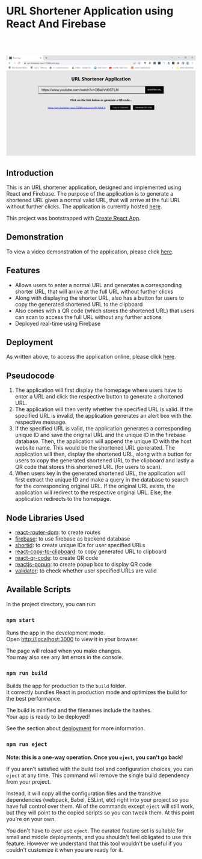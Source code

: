 # URL Shortener Application using React And Firebase

<br></br>

![Project Preview](./docs/imgs/preview_img.png)

## Introduction
This is an URL shortener application, designed and implemented using React and Firebase. The purpose of the application is to generate a shortened URL given a normal valid URL, that will arrive at the full URL without further clicks. The application is currently hosted [here](https://url-shortener-react-72986.web.app/).

This project was bootstrapped with [Create React App](https://github.com/facebook/create-react-app).

## Demonstration
To view a video demonstration of the application, please click [here](https://www.youtube.com/watch?v=6HFjeQhXnCw).

## Features
- Allows users to enter a normal URL and generates a corresponding shorter URL, that will arrive at the full URL without further clicks
- Along with displaying the shorter URL, also has a button for users to copy the generated shortened URL to the clipboard
- Also comes with a QR code (which stores the shortened URL) that users can scan to access the full URL without any further actions
- Deployed real-time using Firebase

## Deployment
As written above, to access the application online, please click [here](https://url-shortener-react-72986.web.app/).

## Pseudocode
1. The application will first display the homepage where users have to enter a URL and click the respective button to generate a shortened URL.
2. The application will then verify whether the specified URL is valid. If the specified URL is invalid, the application generates an alert box with the respective message.
3. If the specified URL is valid, the application generates a corresponding unique ID and save the original URL and the unique ID in the firebase database. Then, the application will append the unique ID with the host website name. This would be the shortened URL generated. The application will then, display the shortened URL, along with a button for users to copy the generated shortened URL to the clipboard and lastly a QR code that stores this shortened URL (for users to scan).
4. When users key in the generated shortened URL, the application will first extract the unique ID and make a query in the database to search for the corresponding original URL. If the original URL exists, the application will redirect to the respective original URL. Else, the application redirects to the homepage.

## Node Libraries Used
- [react-router-dom](https://www.npmjs.com/package/react-router-dom): to create routes
- [firebase](https://www.npmjs.com/package/firebase): to use firebase as backend database
- [shortid](https://www.npmjs.com/package/shortid): to create unique IDs for user specified URLs
- [react-copy-to-clipboard](https://www.npmjs.com/package/react-copy-to-clipboard): to copy generated URL to clipboard
- [react-qr-code](https://www.npmjs.com/package/react-qr-code): to create QR code
- [reactjs-popup](https://www.npmjs.com/package/reactjs-popup): to create popup box to display QR code
- [validator](https://www.npmjs.com/package/validator): to check whether user specified URLs are valid

## Available Scripts

In the project directory, you can run:

### `npm start`

Runs the app in the development mode.\
Open [http://localhost:3000](http://localhost:3000) to view it in your browser.

The page will reload when you make changes.\
You may also see any lint errors in the console.

### `npm run build`

Builds the app for production to the `build` folder.\
It correctly bundles React in production mode and optimizes the build for the best performance.

The build is minified and the filenames include the hashes.\
Your app is ready to be deployed!

See the section about [deployment](https://facebook.github.io/create-react-app/docs/deployment) for more information.

### `npm run eject`

**Note: this is a one-way operation. Once you `eject`, you can't go back!**

If you aren't satisfied with the build tool and configuration choices, you can `eject` at any time. This command will remove the single build dependency from your project.

Instead, it will copy all the configuration files and the transitive dependencies (webpack, Babel, ESLint, etc) right into your project so you have full control over them. All of the commands except `eject` will still work, but they will point to the copied scripts so you can tweak them. At this point you're on your own.

You don't have to ever use `eject`. The curated feature set is suitable for small and middle deployments, and you shouldn't feel obligated to use this feature. However we understand that this tool wouldn't be useful if you couldn't customize it when you are ready for it.

